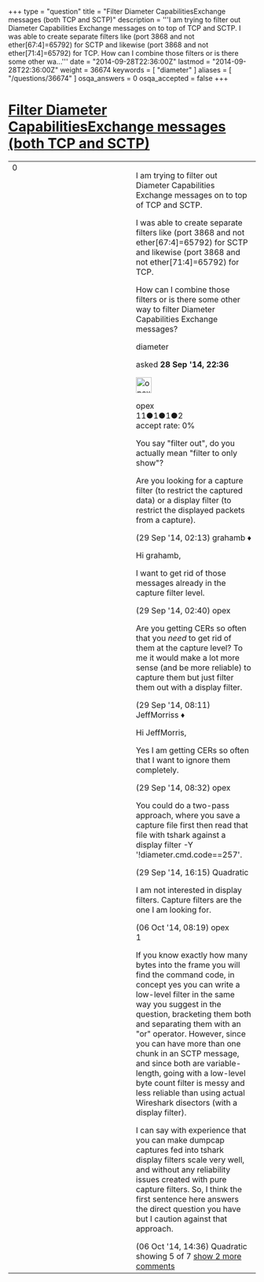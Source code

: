 +++
type = "question"
title = "Filter Diameter CapabilitiesExchange messages (both TCP and SCTP)"
description = '''I am trying to filter out Diameter Capabilities Exchange messages on to top of TCP and SCTP. I was able to create separate filters like (port 3868 and not ether[67:4]=65792) for SCTP and likewise (port 3868 and not ether[71:4]=65792) for TCP. How can I combine those filters or is there some other wa...'''
date = "2014-09-28T22:36:00Z"
lastmod = "2014-09-28T22:36:00Z"
weight = 36674
keywords = [ "diameter" ]
aliases = [ "/questions/36674" ]
osqa_answers = 0
osqa_accepted = false
+++

<div class="headNormal">

# [Filter Diameter CapabilitiesExchange messages (both TCP and SCTP)](/questions/36674/filter-diameter-capabilitiesexchange-messages-both-tcp-and-sctp)

</div>

<div id="main-body">

<div id="askform">

<table id="question-table" style="width:100%;"><colgroup><col style="width: 50%" /><col style="width: 50%" /></colgroup><tbody><tr class="odd"><td style="width: 30px; vertical-align: top"><div class="vote-buttons"><div id="post-36674-score" class="post-score" title="current number of votes">0</div><div id="favorite-count" class="favorite-count"></div></div></td><td><div id="item-right"><div class="question-body"><p>I am trying to filter out Diameter Capabilities Exchange messages on to top of TCP and SCTP.</p><p>I was able to create separate filters like (port 3868 and not ether[67:4]=65792) for SCTP and likewise (port 3868 and not ether[71:4]=65792) for TCP.</p><p>How can I combine those filters or is there some other way to filter Diameter Capabilities Exchange messages?</p></div><div id="question-tags" class="tags-container tags">diameter</div><div id="question-controls" class="post-controls"></div><div class="post-update-info-container"><div class="post-update-info post-update-info-user"><p>asked <strong>28 Sep '14, 22:36</strong></p><img src="https://secure.gravatar.com/avatar/d131a0b68c855d0b2c459c303c4caa24?s=32&amp;d=identicon&amp;r=g" class="gravatar" width="32" height="32" alt="opex&#39;s gravatar image" /><p>opex<br />
<span class="score" title="11 reputation points">11</span><span title="1 badges"><span class="badge1">●</span><span class="badgecount">1</span></span><span title="1 badges"><span class="silver">●</span><span class="badgecount">1</span></span><span title="2 badges"><span class="bronze">●</span><span class="badgecount">2</span></span><br />
<span class="accept_rate" title="Rate of the user&#39;s accepted answers">accept rate:</span> <span title="opex has no accepted answers">0%</span></p></div></div><div id="comments-container-36674" class="comments-container"><span id="36683"></span><div id="comment-36683" class="comment"><div id="post-36683-score" class="comment-score"></div><div class="comment-text"><p>You say "filter out", do you actually mean "filter to only show"?</p><p>Are you looking for a capture filter (to restrict the captured data) or a display filter (to restrict the displayed packets from a capture).</p></div><div id="comment-36683-info" class="comment-info"><span class="comment-age">(29 Sep '14, 02:13)</span> grahamb ♦</div></div><span id="36686"></span><div id="comment-36686" class="comment"><div id="post-36686-score" class="comment-score"></div><div class="comment-text"><p>Hi grahamb,</p><p>I want to get rid of those messages already in the capture filter level.</p></div><div id="comment-36686-info" class="comment-info"><span class="comment-age">(29 Sep '14, 02:40)</span> opex</div></div><span id="36697"></span><div id="comment-36697" class="comment"><div id="post-36697-score" class="comment-score"></div><div class="comment-text"><p>Are you getting CERs so often that you <em>need</em> to get rid of them at the capture level? To me it would make a lot more sense (and be more reliable) to capture them but just filter them out with a display filter.</p></div><div id="comment-36697-info" class="comment-info"><span class="comment-age">(29 Sep '14, 08:11)</span> JeffMorriss ♦</div></div><span id="36698"></span><div id="comment-36698" class="comment"><div id="post-36698-score" class="comment-score"></div><div class="comment-text"><p>Hi JeffMorris,</p><p>Yes I am getting CERs so often that I want to ignore them completely.</p></div><div id="comment-36698-info" class="comment-info"><span class="comment-age">(29 Sep '14, 08:32)</span> opex</div></div><span id="36714"></span><div id="comment-36714" class="comment not_top_scorer"><div id="post-36714-score" class="comment-score"></div><div class="comment-text"><p>You could do a two-pass approach, where you save a capture file first then read that file with tshark against a display filter -Y '!diameter.cmd.code==257'.</p></div><div id="comment-36714-info" class="comment-info"><span class="comment-age">(29 Sep '14, 16:15)</span> Quadratic</div></div><span id="36871"></span><div id="comment-36871" class="comment not_top_scorer"><div id="post-36871-score" class="comment-score"></div><div class="comment-text"><p>I am not interested in display filters. Capture filters are the one I am looking for.</p></div><div id="comment-36871-info" class="comment-info"><span class="comment-age">(06 Oct '14, 08:19)</span> opex</div></div><span id="36875"></span><div id="comment-36875" class="comment"><div id="post-36875-score" class="comment-score">1</div><div class="comment-text"><p>If you know exactly how many bytes into the frame you will find the command code, in concept yes you can write a low-level filter in the same way you suggest in the question, bracketing them both and separating them with an "or" operator. However, since you can have more than one chunk in an SCTP message, and since both are variable-length, going with a low-level byte count filter is messy and less reliable than using actual Wireshark disectors (with a display filter).</p><p>I can say with experience that you can make dumpcap captures fed into tshark display filters scale very well, and without any reliability issues created with pure capture filters. So, I think the first sentence here answers the direct question you have but I caution against that approach.</p></div><div id="comment-36875-info" class="comment-info"><span class="comment-age">(06 Oct '14, 14:36)</span> Quadratic</div></div></div><div id="comment-tools-36674" class="comment-tools"><span class="comments-showing"> showing 5 of 7 </span> <a href="#" class="show-all-comments-link">show 2 more comments</a></div><div class="clear"></div><div id="comment-36674-form-container" class="comment-form-container"></div><div class="clear"></div></div></td></tr></tbody></table>

</div>

</div>

